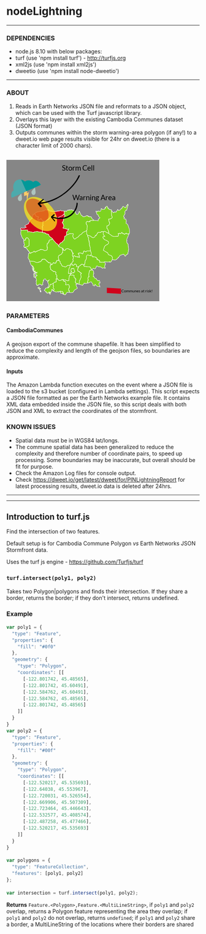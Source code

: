 # nodeLightning

---------------------------------------------------------------------------------------------
### DEPENDENCIES 
- node.js 8.10 with below packages:
- turf (use 'npm install turf') - http://turfjs.org
- xml2js (use 'npm install xml2js') 
- dweetio (use 'npm install node-dweetio')
---------------------------------------------------------------------------------------------
### ABOUT
 1. Reads in Earth Networks JSON file and reformats to a JSON object, which can be
 		used with the Turf javascript library.
 2. Overlays this layer with the existing Cambodia Communes dataset (JSON format)
 3. Outputs communes within the storm warning-area polygon (if any!) to a dweet.io web page
		results visible for 24hr on dweet.io (there is a character limit of 2000 chars).
		
		
![overview](https://raw.githubusercontent.com/blakegards/nodeLightning/master/overview.png)
---------------------------------------------------------------------------------------------
### PARAMETERS
 #### CambodiaCommunes
A geojson export of the commune shapefile. It has been simplified
to reduce the complexity and length of the geojson files, so boundaries 
are approximate.
 #### Inputs 
 The Amazon Lambda function executes on the event where a JSON file is loaded to the
 s3 bucket (configured in Lambda settings). This script expects a JSON file formatted
 as per the Earth Networks example file. It contains XML data embedded inside the
 JSON file, so this script deals with both JSON and XML to extract the coordinates
 of the stormfront.

### KNOWN ISSUES
 - Spatial data must be in WGS84 lat/longs. 
 - The commune spatial data has been generalized to reduce the complexity and therefore
		number of coordinate pairs, to speed up processing. Some boundaries may be inaccurate,
		but overall should be fit for purpose.
 - Check the Amazon Log files for console output.
 - Check https://dweet.io/get/latest/dweet/for/PINLightningReport for latest processing results,
			dweet.io data is deleted after 24hrs.

			
---------------------------------------------------------------------------------------------
---------------------------------------------------------------------------------------------
			
## Introduction to turf.js 

Find the intersection of two features.

Default setup is for Cambodia Commune Polygon *vs* Earth Networks JSON Stormfront data.

Uses the turf js engine - https://github.com/Turfjs/turf

### `turf.intersect(poly1, poly2)`

Takes two Polygon|polygons and finds their intersection. If they share a border, returns the border; if they don't intersect, returns undefined.

### Example

```js
var poly1 = {
  "type": "Feature",
  "properties": {
    "fill": "#0f0"
  },
  "geometry": {
    "type": "Polygon",
    "coordinates": [[
      [-122.801742, 45.48565],
      [-122.801742, 45.60491],
      [-122.584762, 45.60491],
      [-122.584762, 45.48565],
      [-122.801742, 45.48565]
    ]]
  }
}
var poly2 = {
  "type": "Feature",
  "properties": {
    "fill": "#00f"
  },
  "geometry": {
    "type": "Polygon",
    "coordinates": [[
      [-122.520217, 45.535693],
      [-122.64038, 45.553967],
      [-122.720031, 45.526554],
      [-122.669906, 45.507309],
      [-122.723464, 45.446643],
      [-122.532577, 45.408574],
      [-122.487258, 45.477466],
      [-122.520217, 45.535693]
    ]]
  }
}

var polygons = {
  "type": "FeatureCollection",
  "features": [poly1, poly2]
};

var intersection = turf.intersect(poly1, poly2);


```
**Returns** `Feature.<Polygon>,Feature.<MultiLineString>`, if `poly1` and `poly2` overlap, returns a Polygon feature representing the area they overlap; if `poly1` and `poly2` do not overlap, returns `undefined`; if `poly1` and `poly2` share a border, a MultiLineString of the locations where their borders are shared